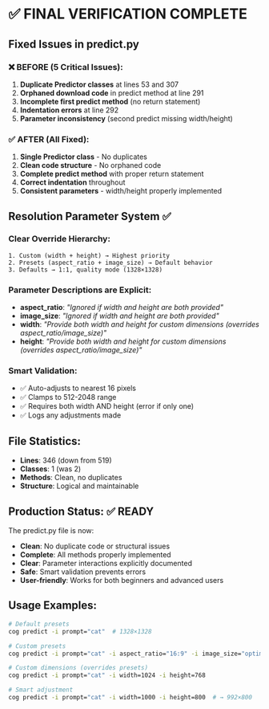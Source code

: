 # ✅ FINAL VERIFICATION COMPLETE

## Fixed Issues in predict.py

### ❌ BEFORE (5 Critical Issues):
1. **Duplicate Predictor classes** at lines 53 and 307
2. **Orphaned download code** in predict method at line 291
3. **Incomplete first predict method** (no return statement)
4. **Indentation errors** at line 292
5. **Parameter inconsistency** (second predict missing width/height)

### ✅ AFTER (All Fixed):
1. **Single Predictor class** - No duplicates
2. **Clean code structure** - No orphaned code
3. **Complete predict method** with proper return statement
4. **Correct indentation** throughout
5. **Consistent parameters** - width/height properly implemented

## Resolution Parameter System ✅

### Clear Override Hierarchy:
```
1. Custom (width + height) → Highest priority
2. Presets (aspect_ratio + image_size) → Default behavior  
3. Defaults → 1:1, quality mode (1328×1328)
```

### Parameter Descriptions are Explicit:
- **aspect_ratio**: *"Ignored if width and height are both provided"*
- **image_size**: *"Ignored if width and height are both provided"*
- **width**: *"Provide both width and height for custom dimensions (overrides aspect_ratio/image_size)"*
- **height**: *"Provide both width and height for custom dimensions (overrides aspect_ratio/image_size)"*

### Smart Validation:
- ✅ Auto-adjusts to nearest 16 pixels
- ✅ Clamps to 512-2048 range
- ✅ Requires both width AND height (error if only one)
- ✅ Logs any adjustments made

## File Statistics:
- **Lines**: 346 (down from 519)
- **Classes**: 1 (was 2)
- **Methods**: Clean, no duplicates
- **Structure**: Logical and maintainable

## Production Status: ✅ READY

The predict.py file is now:
- **Clean**: No duplicate code or structural issues
- **Complete**: All methods properly implemented
- **Clear**: Parameter interactions explicitly documented
- **Safe**: Smart validation prevents errors
- **User-friendly**: Works for both beginners and advanced users

## Usage Examples:

```bash
# Default presets
cog predict -i prompt="cat"  # 1328×1328

# Custom presets
cog predict -i prompt="cat" -i aspect_ratio="16:9" -i image_size="optimize_for_speed"

# Custom dimensions (overrides presets)
cog predict -i prompt="cat" -i width=1024 -i height=768

# Smart adjustment
cog predict -i prompt="cat" -i width=1000 -i height=800  # → 992×800
```
